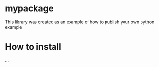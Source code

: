 # mypackage
This library was created as an example of how to publish your own python example

# How to install
...
